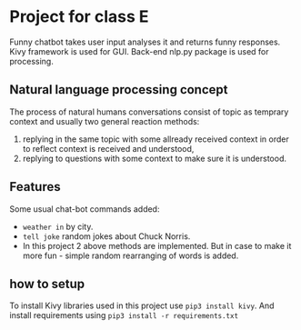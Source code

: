 # Project for class E
Funny chatbot takes user input analyses it and returns funny responses. Kivy framework is used for GUI. Back-end nlp.py package is used for processing.
## Natural language processing concept
The process of natural humans conversations consist of topic as temprary context and usually two general reaction methods:
1. replying in the same topic with some allready received context in order to reflect context is received and understood,
2. replying to questions with some context to make sure it is understood.
## Features
Some usual chat-bot commands added:
- `weather in` by city.
- `tell joke` random jokes about Chuck Norris.
- In this project 2 above methods are implemented. But in case to make it more fun - simple random rearranging of words is added.
## how to setup
To install Kivy libraries used in this project use `pip3 install kivy`. And install requirements using `pip3 install -r requirements.txt`
